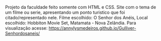 Projeto da faculdade feito somente com HTML e CSS.
Site com o tema de um filme ou serie, apresentando um ponto turistico que foi citado/representado nele.
Filme escolhido: O Senhor dos Anéis,
Local escolhido: Hobbiton Movie Set, Matamata - Nova Zelândia.
Para visualização acesse:
https://annylysmedeiros.github.io/Gulliver-Senhordosaneis/
